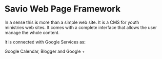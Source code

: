 Savio Web Page Framework
=====

In a sense this is more than a simple web site. It is a CMS for youth ministries web sites. It comes with a complete interface that allows the user manage the whole content.

It is connected with Google Services as:

Google Calendar, Blogger and Google +
